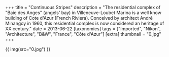 +++
title = "Continuous Stripes"
description = "The residential complex of \"Baie des Anges\" (angels' bay) in Villeneuve-Loubet Marina is a well know building of Cote d'Azur (French Riviera). Conceived by architect André Minangoy in 1960, this residential complex is now considered an heritage of XX century."
date = 2013-06-22
[taxonomies]
tags = ["Imported", "Nikon", "Architecture", "B&W", "France", "Côte d'Azur"]
[extra]
thumbnail = "0.jpg"
+++

{{ img(src="0.jpg") }}
